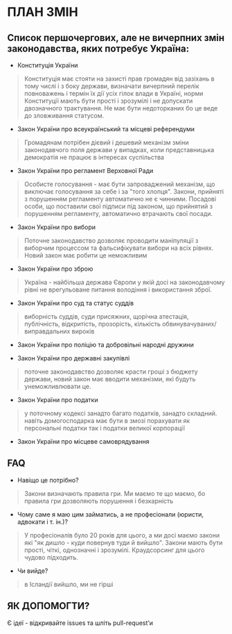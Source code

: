 ПЛАН ЗМІН
==================

Список першочергових, але не вичерпних змін законодавства, яких потребує Україна:
---------------------------------------------------------------------------------

* Конституція України
> Конституція має стояти на захисті прав громадян від зазіхань в тому числі і з боку держави, визначати вичерпний перелік повноважень і термін їх дії усіх гілок влади в Україні, норми Конституції мають бути прості і зрозумілі і не допускати двозначного трактування. Не має бути недоторканих бо це веде до зловживання статусом.

* Закон України про всеукраїнський та місцеві референдуми
> Громадянам потрібен дієвий і дешевий механізм зміни законодавчого поля держави у випадках, коли представницька демократія не працює в інтересах суспільства

* Закон України про регламент Верховної Ради
> Особисте голосування - має бути запроваджений механізм, що виключає голосування за себе і за "того хлопця". Закони, прийняті з порушенням регламенту автоматично не є чинними. Посадові особи, що поставили свої підписи під законом, що прийнятий з порушенням регламенту, автоматично втрачають свої посади.

* Закон України про вибори
> Поточне законодавство дозволяє проводити маніпуляції з виборчим процессом та фальсифікувати вибори на всіх рівнях. Новий закон має робити це неможливим

* Закон України про зброю
> Україна - найбільша держава Європи у якій досі на законодавчому рівні не врегульоване питання володіння і використання зброї.

* Закон України про суд та статус суддів
> виборність суддів, суди присяжних, щорічна атестація, публічність, відкритість, прозорість, кількість обвинувачуваних/виправдальних вироків

* Закон України про поліцію та добровільні народні дружини
    
* Закон України про державні закупівлі
> поточне законодавство дозволяє красти гроші з бюджету держави, новий закон має вводити механізми, які будуть унеможливлювати це.

* Закон України про податки
> у поточному кодексі занадто багато податків, занадто складний. навіть домогосподарка має бути в змозі порахувати як персональні податки так і податки великої корпорації

* Закон України про місцеве самоврядування

FAQ
---
* Навіщо це потрібно?
> Закони визначають правила гри. Ми маємо те що маємо, бо правила гри дозволяють порушення і безкарність

* Чому саме я маю цим займатись, а не професіонали (юристи, адвокати і т. ін.)?
> У професіоналів було 20 років для цього, а ми досі маємо закони які "як дишло - куди повернув туди й вийшло". Закони мають бути прості, чіткі, однозначні і зрозумілі. Краудсорсинг для цього чудово підходить.

* Чи вийде?
> в Ісландії вийшло, ми не гірші


ЯК ДОПОМОГТИ?
------------
Є ідеї - відкривайте issues та шліть pull-request’и




